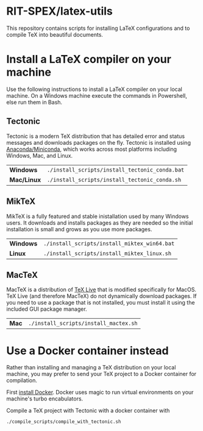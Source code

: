 # RIT-SPEX/latex-utils
This repository contains scripts for installing LaTeX configurations and to
compile TeX into beautiful documents.

# Install a LaTeX compiler on your machine
Use the following instructions to install a LaTeX compiler on your local machine.
On a Windows machine execute the commands in Powershell, else run them in Bash.

## Tectonic
Tectonic is a modern TeX distribution that has detailed error and status messages
and downloads packages on the fly. Tectonic is installed using 
[Anaconda/Miniconda](https://docs.conda.io/projects/conda/en/latest/user-guide/install/index.html#), which works across most platforms including Windows, Mac, and Linux.

|     |     |
| --- | --- |
| **Windows** | `./install_scripts/install_tectonic_conda.bat` |
| **Mac/Linux** | `./install_scripts/install_tectonic_conda.sh` |

## MikTeX
MikTeX is a fully featured and stable inistallation used by many Windows users.
It downloads and installs packages as they are needed so the initial installation
is small and grows as you use more packages.

|     |     |
| --- | --- |
| **Windows** | `./install_scripts/install_miktex_win64.bat` |
| **Linux** | `./install_scripts/install_miktex_linux.sh` |

## MacTeX
MacTeX is a distribution of [TeX Live](https://www.tug.org/texlive/acquire-netinstall.html)
that is modified specifically for MacOS. TeX Live (and therefore MacTeX) do not
dynamically download packages. If you need to use a package that is not installed,
you must install it using the included GUI package manager.

|     |     |
| --- | --- |
| **Mac** | `./install_scripts/install_mactex.sh` |

# Use a Docker container instead
Rather than installing and managing a TeX distribution on your local machine,
you may prefer to send your TeX project to a Docker container for compilation.

First [install Docker](https://docs.docker.com/install/). Docker uses magic to
run virtual environments on your machine's turbo encabulators.

Compile a TeX project with Tectonic with a docker container with
```shell
./compile_scripts/compile_with_tectonic.sh
```